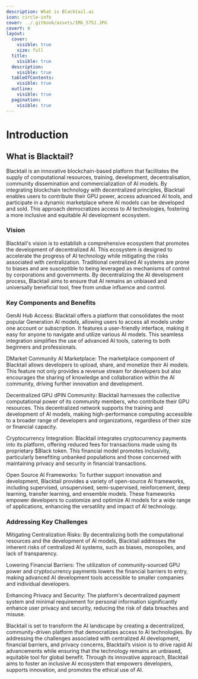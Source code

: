 ```yaml
---
description: What is Blacktail.ai
icon: circle-info
cover: ../.gitbook/assets/IMG_5751.JPG
coverY: 0
layout:
  cover:
    visible: true
    size: full
  title:
    visible: true
  description:
    visible: true
  tableOfContents:
    visible: true
  outline:
    visible: true
  pagination:
    visible: true
---
```


# Introduction

## What is Blacktail?

Blacktail is an innovative blockchain-based platform that facilitates the supply of computational resources, training, development, decentralisation, community dissemination and commercialization of AI models. By integrating blockchain technology with decentralized principles, Blacktail enables users to contribute their GPU power, access advanced AI tools, and participate in a dynamic marketplace where AI models can be developed and sold. This approach democratizes access to AI technologies, fostering a more inclusive and equitable AI development ecosystem.

### Vision <a href="#id-30j0zll" id="id-30j0zll"></a>

Blacktail's vision is to establish a comprehensive ecosystem that promotes the development of decentralized AI. This ecosystem is designed to accelerate the progress of AI technology while mitigating the risks associated with centralization. Traditional centralized AI systems are prone to biases and are susceptible to being leveraged as mechanisms of control by corporations and governments. By decentralizing the AI development process, Blacktail aims to ensure that AI remains an unbiased and universally beneficial tool, free from undue influence and control.

### Key Components and Benefits <a href="#id-1fob9te" id="id-1fob9te"></a>

GenAI Hub Access: Blacktail offers a platform that consolidates the most popular Generation AI models, allowing users to access all models under one account or subscription. It features a user-friendly interface, making it easy for anyone to navigate and utilize various AI models. This seamless integration simplifies the use of advanced AI tools, catering to both beginners and professionals.

DMarket Community AI Marketplace: The marketplace component of Blacktail allows developers to upload, share, and monetize their AI models. This feature not only provides a revenue stream for developers but also encourages the sharing of knowledge and collaboration within the AI community, driving further innovation and development.

Decentralized GPU dPIN Community: Blacktail harnesses the collective computational power of its community members, who contribute their GPU resources. This decentralized network supports the training and development of AI models, making high-performance computing accessible to a broader range of developers and organizations, regardless of their size or financial capacity.

Cryptocurrency Integration: Blacktail integrates cryptocurrency payments into its platform, offering reduced fees for transactions made using its proprietary $Black token. This financial model promotes inclusivity, particularly benefiting unbanked populations and those concerned with maintaining privacy and security in financial transactions.

Open Source AI Frameworks: To further support innovation and development, Blacktail provides a variety of open-source AI frameworks, including supervised, unsupervised, semi-supervised, reinforcement, deep learning, transfer learning, and ensemble models. These frameworks empower developers to customize and optimize AI models for a wide range of applications, enhancing the versatility and impact of AI technology.

### Addressing Key Challenges <a href="#id-3znysh7" id="id-3znysh7"></a>

Mitigating Centralization Risks: By decentralizing both the computational resources and the development of AI models, Blacktail addresses the inherent risks of centralized AI systems, such as biases, monopolies, and lack of transparency.

Lowering Financial Barriers: The utilization of community-sourced GPU power and cryptocurrency payments lowers the financial barriers to entry, making advanced AI development tools accessible to smaller companies and individual developers.

Enhancing Privacy and Security: The platform's decentralized payment system and minimal requirement for personal information significantly enhance user privacy and security, reducing the risk of data breaches and misuse.

Blacktail is set to transform the AI landscape by creating a decentralized, community-driven platform that democratizes access to AI technologies. By addressing the challenges associated with centralized AI development, financial barriers, and privacy concerns, Blacktail’s vision is to drive rapid AI advancements while ensuring that the technology remains an unbiased, equitable tool for global benefit. Through its innovative approach, Blacktail aims to foster an inclusive AI ecosystem that empowers developers, supports innovation, and promotes the ethical use of AI.
